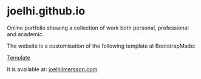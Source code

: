 # joelhi.github.io
Online portfolio showing a collection of work both personal, professional and academic.

The website is a customisation of the following template at BootstrapMade:

[Template](https://bootstrapmade.com/myportfolio-bootstrap-portfolio-website-template/)

It is available at:
[joelhilmersson.com](https://joelhilmersson.com/)
